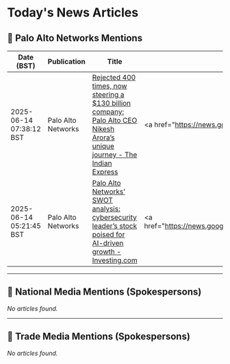 # Today's News Articles

## 📌 Palo Alto Networks Mentions

| Date (BST) | Publication | Title | Summary |
|------------|-------------|-------|---------|
| 2025-06-14 07:38:12 BST | Palo Alto Networks | [Rejected 400 times, now steering a $130 billion company: Palo Alto CEO Nikesh Arora’s unique journey - The Indian Express](https://news.google.com/rss/articles/CBMi5gFBVV95cUxNMkV4VmxGaXhVNGtnaVotQTQxaEtEMm9RbnlZblVPR0h6OGhWZjh5Q2VJbkJIZUZJcGFGRXZZNlFUcUIzRkdSaDRLY1BpTDllN2ozb2FfU01fRmNOVTlsTmFhU255cXJjaGNET1JVSlhqMjRha2V3Znl3SGNLX1JJTkw1Y0pyd1p6U01MY0dXZ183YkJYeU1xQllyZjVocTlqZzNwVU9UWk1PdVdMcjg4VWQyVTdBdFVUR05DTVpFWUpCOW5kZXZ0UkxNZlBzdnFoV2FNd3BLMUZ4VlVHNzN1T0FyODVKUQ?oc=5) | <a href="https://news.google.com/rss/articles/CBMi5gFBVV95cUxNMkV4VmxGaXhVNGtnaVotQTQxaEtEMm9RbnlZblVPR0h6OGhWZjh5Q2VJbkJIZUZJcGFGRXZZNlFUcUIzRkdSaDRLY1BpTDllN2ozb2FfU01fRmNOVTlsTmFhU255cXJjaGNET1JVSl... |
| 2025-06-14 05:21:45 BST | Palo Alto Networks | [Palo Alto Networks’ SWOT analysis: cybersecurity leader’s stock poised for AI-driven growth - Investing.com](https://news.google.com/rss/articles/CBMi3gFBVV95cUxNdTVkc3pWNHdqXzNvM2gyZWNJa0RRWXM3dVV6LUNUaUQxUGZQeTl2LUMzYzFPV3BqWktxYlNSenFQeHYzNktyYzZRWHpGRUgwcXF4b2x2ZXhEVjdDaG1acGF6Z1NmNVRvM0R3bmRlYUNyX1AxVUNQMlBIYVpTT3dHSS1GVmtFeldkR3lPdVFYX2Q4bFNRUm1BTEtCMXNod2V1TE5SakNkaFkzSG9HLVJTbnNDOFgweVR3dG1FWEZvOGs4Uk1tQ1NGdk4yYWpZM01zS2lYNWVuc3IxT2FQNVE?oc=5) | <a href="https://news.google.com/rss/articles/CBMi3gFBVV95cUxNdTVkc3pWNHdqXzNvM2gyZWNJa0RRWXM3dVV6LUNUaUQxUGZQeTl2LUMzYzFPV3BqWktxYlNSenFQeHYzNktyYzZRWHpGRUgwcXF4b2x2ZXhEVjdDaG1acGF6Z1NmNVRvM0R3bmRlYU... |

---
## 📰 National Media Mentions (Spokespersons)

_No articles found._

---
## 📘 Trade Media Mentions (Spokespersons)

_No articles found._
